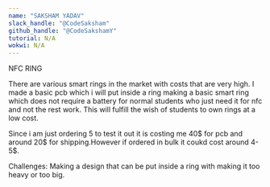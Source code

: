 ```yaml
---
name: "SAKSHAM YADAV"
slack_handle: "@CodeSaksham"
github_handle: "@CodeSakshamY"
tutorial: N/A
wokwi: N/A
---
```


NFC RING

There are various smart rings in the market with costs that are very high.
I made a basic pcb which i will put inside a ring making a basic smart ring which does not require a battery for normal students who just need it for nfc and not the rest work.
This will fulfill the wish of students to own rings at a low cost.

Since i am just ordering 5 to test it out it is costing me 40$ for pcb and around 20$ for shipping.However if ordered in bulk it coukd cost around 4-5$.

Challenges: Making a design that can be put inside a ring with making it too heavy or too big.
